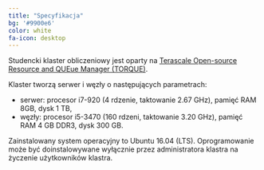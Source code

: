 ```yaml
---
title: "Specyfikacja"
bg: '#9900e6'
color: white
fa-icon: desktop
---
```


Studencki klaster obliczeniowy jest oparty na [Terascale Open-source Resource and QUEue Manager (TORQUE)](http://www.adaptivecomputing.com/products/open-source/torque/).

Klaster tworzą serwer i węzły o następujących parametrach:
* serwer: procesor i7-920 (4 rdzenie, taktowanie 2.67 GHz), pamięć RAM 8GB, dysk 1 TB,
* węzły: procesor i5-3470 (160 rdzeni, taktowanie 3.20 GHz), pamięć RAM 4 GB DDR3, dysk 300 GB.

Zainstalowany system operacyjny to Ubuntu 16.04 (LTS). Oprogramowanie może być doinstalowywane wyłącznie przez administratora klastra na życzenie użytkowników klastra.

